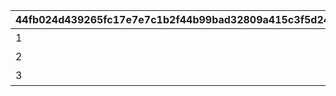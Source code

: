 |44fb024d439265fc17e7e7c1b2f44b99bad32809a415c3f5d243cd71f6f05ec8|bbb9c0c8fd29d5c6972d89e408fa2b52792d0d360af09f52aa020ddb4454e4b7|73e09bc7ab59d4cd98baee8af1b9de5dab9bfefcdafbcdd0b428858748dd9993|f161055c61fcf312ebecd9e09d889ca3739e981952f6a44fba14bf1f1694c254|fc700c8072f520c6c78baa792e5af71389a9fa6d920f8c72cf98729f5bc68f10|
| --- | --- | --- | --- | --- |
|1|-400|1|1|石橋|
|2|-400|0|2|砂漠|
|3|-400|1|3|平原|